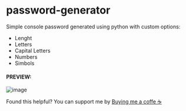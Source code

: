 # password-generator
Simple console password generated using python with custom options:
- Lenght
- Letters
- Capital Letters
- Numbers
- Simbols
#### PREVIEW:
![image](https://github.com/C0MPL3Xscs/password-generator/assets/82287232/33fc5428-bc69-4a46-83e1-a2c433c45d15)

Found this helpful? You can support me by [Buying me a coffe ☕ ](https://www.buymeacoffee.com/samukasamp)
